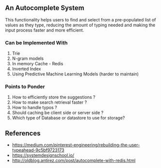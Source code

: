 ## An Autocomplete System

This functionality helps users to find and select from a pre-populated list of values as they type, reducing the amount of typing needed and making the input process faster and more efficient.

### Can be Implemented With
1. Trie
2. N-gram models
3. In memory Cache - Redis
4. Inverted Index
5. Using Predictive Machine Learning Models (harder to maintain)

### Points to Ponder
1. How to efficiently store the suggestions ? 
2. How to make search retrieval faster ?
3. How to handle typos ?
4. Should caching be client side or server side ?
5. Which type of Database or datastore to use for storage?

## References
- https://medium.com/pinterest-engineering/rebuilding-the-user-typeahead-9c5bf9723173
- https://systemdesignschool.io/
- http://oldblog.antirez.com/post/autocomplete-with-redis.html